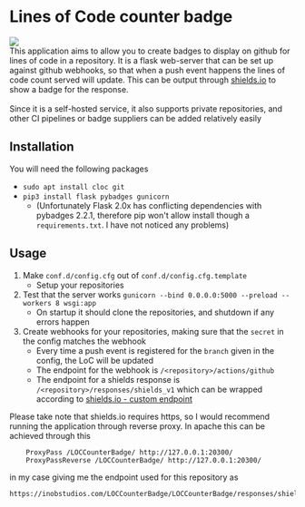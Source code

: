 # Lines of Code counter badge 
![](https://img.shields.io/endpoint?url=https://inobstudios.com/LOCCounterBadge/LOCCounterBadge/responses/shields_v1) <br>
This application aims to allow you to create badges to display on github for lines of code in a repository.
It is a flask web-server that can be set up against github webhooks, so that when a push event happens the lines of code count served will update. This can be output through [shields.io](https://shields.io/endpoint) to show a badge for the response.
<br><br>
Since it is a self-hosted service, it also supports private repositories, and other CI pipelines or badge suppliers can be added relatively easily
## Installation
You will need the following packages
*   `sudo apt install cloc git`
*   `pip3 install flask pybadges gunicorn`
    * (Unfortunately Flask 2.0x has conflicting dependencies with pybadges 2.2.1, therefore pip won't allow install though a `requirements.txt`.
      I have not noticed any problems)
## Usage
1. Make `conf.d/config.cfg` out of `conf.d/config.cfg.template`
    * Setup your repositories
2. Test that the server works `gunicorn --bind 0.0.0.0:5000 --preload --workers 8 wsgi:app`
    * On startup it should clone the repositories, and shutdown if any errors happen
3. Create webhooks for your repositories, making sure that the `secret` in the config matches the webhook
    * Every time a push event is registered for the `branch` given in the config, the LoC will be updated
    * The endpoint for the webhook is `/<repository>/actions/github`
    * The endpoint for a shields response is `/<repository>/responses/shields_v1` which can be wrapped according to [shields.io - custom endpoint](https://shields.io/endpoint)

Please take note that shields.io requires https, so I would recommend running the application through reverse proxy. In apache this can be achieved through this
```
    ProxyPass /LOCCounterBadge/ http://127.0.0.1:20300/
    ProxyPassReverse /LOCCounterBadge/ http://127.0.0.1:20300/
```
in my case giving me the endpoint used for this repository as
```
https://inobstudios.com/LOCCounterBadge/LOCCounterBadge/responses/shields_v1
```